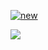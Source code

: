 
[![new](https://github.com/user-attachments/assets/158a6736-868b-490d-8ba6-0065c95216b0)](https://devp.ca)

![](https://komarev.com/ghpvc/?username=devp19&abbreviated=true&style=for-the-badge&color=2a2a2a)
